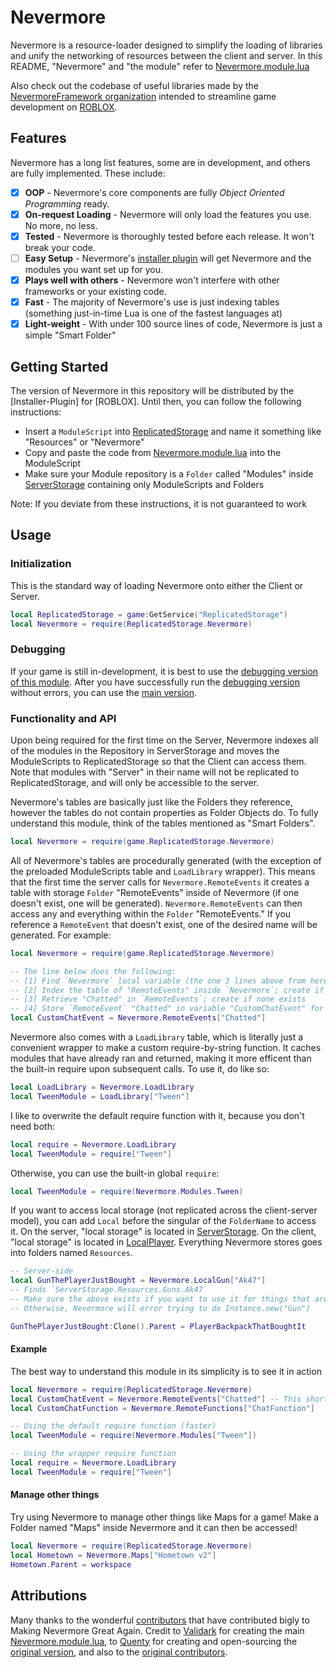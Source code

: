 # Nevermore

Nevermore is a resource-loader designed to simplify the loading of libraries and unify the networking of resources between the client and server. In this README, "Nevermore" and "the module" refer to [Nevermore.module.lua](https://github.com/NevermoreFramework/Nevermore/blob/master/Engine/Nevermore.module.lua)

Also check out the codebase of useful libraries made by the [NevermoreFramework organization](https://github.com/NevermoreFramework) intended to streamline game development on [ROBLOX](https://roblox.com).

## Features

Nevermore has a long list features, some are in development, and others are fully implemented. These include:

- [x] **OOP** - Nevermore's core components are fully *Object Oriented Programming* ready.
- [x] **On-request Loading** - Nevermore will only load the features you use. No more, no less.
- [x] **Tested** - Nevermore is thoroughly tested before each release. It won't break your code.
- [ ] **Easy Setup** - Nevermore's [installer plugin](https://github.com/NevermoreEngine/Installation-Plugin) will get Nevermore and the modules you want set up for you.
- [x] **Plays well with others** - Nevermore won't interfere with other frameworks or your existing code.
- [x] **Fast** - The majority of Nevermore's use is just indexing tables (something just-in-time Lua is one of the fastest languages at)
- [x] **Light-weight** - With under 100 source lines of code, Nevermore is just a simple "Smart Folder"

## Getting Started

The version of Nevermore in this repository will be distributed by the [Installer-Plugin] for [ROBLOX]. Until then, you can follow the following instructions:
* Insert a `ModuleScript` into [ReplicatedStorage](http://wiki.roblox.com/index.php?title=API:Class/ReplicatedStorage) and name it something like "Resources" or "Nevermore"
* Copy and paste the code from [Nevermore.module.lua](https://github.com/NevermoreFramework/Nevermore/blob/master/Engine/Nevermore.module.lua) into the ModuleScript
* Make sure your Module repository is a `Folder` called "Modules" inside [ServerStorage](http://wiki.roblox.com/index.php?title=API:Class/ServerStorage) containing only ModuleScripts and Folders

Note: If you deviate from these instructions, it is not guaranteed to work

## Usage

### Initialization
This is the standard way of loading Nevermore onto either the Client or Server.
```lua
local ReplicatedStorage = game:GetService("ReplicatedStorage")
local Nevermore = require(ReplicatedStorage.Nevermore)
```
### Debugging
If your game is still in-development, it is best to use the [debugging version of this module](https://github.com/NevermoreFramework/Nevermore/blob/master/Engine/Nevermore_Debug.module.lua). After you have successfully run the [debugging version](https://github.com/NevermoreFramework/Nevermore/blob/master/Engine/Nevermore_Debug.module.lua) without errors, you can use the [main version](https://github.com/NevermoreFramework/Nevermore/blob/master/Engine/Nevermore.module.lua).

### Functionality and API
Upon being required for the first time on the Server, Nevermore indexes all of the modules in the Repository in ServerStorage and moves the ModuleScripts to ReplicatedStorage so that the Client can access them. Note that modules with "Server" in their name will not be replicated to ReplicatedStorage, and will only be accessible to the server.

Nevermore's tables are basically just like the Folders they reference, however the tables do not contain properties as Folder Objects do. To fully understand this module, think of the tables mentioned as "Smart Folders".

```lua
local Nevermore = require(game.ReplicatedStorage.Nevermore)
```

All of Nevermore's tables are procedurally generated (with the exception of the preloaded ModuleScripts table and `LoadLibrary` wrapper). This means that the first time the server calls for `Nevermore.RemoteEvents` it creates a table with storage `Folder` "RemoteEvents" inside of Nevermore (if one doesn't exist, one will be generated). `Nevermore.RemoteEvents` can then access any and everything within the `Folder` "RemoteEvents." If you reference a `RemoteEvent` that doesn't exist, one of the desired name will be generated. For example:

```lua
local Nevermore = require(game.ReplicatedStorage.Nevermore)

-- The line below does the following:
-- [1] Find `Nevermore` local variable (the one 3 lines above from here)
-- [2] Index the table of "RemoteEvents" inside `Nevermore`; create if none exists
-- [3] Retrieve "Chatted" in `RemoteEvents`; create if none exists
-- [4] Store `RemoteEvent` "Chatted" in variable "CustomChatEvent" for later use
local CustomChatEvent = Nevermore.RemoteEvents["Chatted"]
```

Nevermore also comes with a `LoadLibrary` table, which is literally just a convenient wrapper to make a custom require-by-string function. It caches modules that have already ran and returned, making it more efficent than the built-in require upon subsequent calls. To use it, do like so:
```lua
local LoadLibrary = Nevermore.LoadLibrary
local TweenModule = LoadLibrary["Tween"]
```
I like to overwrite the default require function with it, because you don't need both:
```lua
local require = Nevermore.LoadLibrary
local TweenModule = require["Tween"]
```

Otherwise, you can use the built-in global `require`:
```lua
local TweenModule = require(Nevermore.Modules.Tween)
```

If you want to access local storage (not replicated across the client-server model), you can add `Local` before the singular of the `FolderName` to access it. On the server, "local storage" is located in [ServerStorage](http://wiki.roblox.com/index.php?title=API:Class/ServerStorage). On the client, "local storage" is located in [LocalPlayer](http://wiki.roblox.com/index.php?title=API:Class/Players/LocalPlayer). Everything Nevermore stores goes into folders named `Resources`.

```lua
-- Server-side
local GunThePlayerJustBought = Nevermore.LocalGun["Ak47"]
-- Finds `ServerStorage.Resources.Guns.Ak47`
-- Make sure the above exists if you want to use it for things that are not valid Roblox Classes
-- Otherwise, Nevermore will error trying to do Instance.new("Gun")

GunThePlayerJustBought:Clone().Parent = PlayerBackpackThatBoughtIt
```

#### Example
The best way to understand this module in its simplicity is to see it in action
```lua
local Nevermore = require(ReplicatedStorage.Nevermore)
local CustomChatEvent = Nevermore.RemoteEvents["Chatted"] -- This shortcut is in the Configuration of Nevermore
local CustomChatFunction = Nevermore.RemoteFunctions["ChatFunction"]
```

```lua
-- Using the default require function (faster)
local TweenModule = require(Nevermore.Modules["Tween"])

-- Using the wrapper require function
local require = Nevermore.LoadLibrary
local TweenModule = require["Tween"]
```

#### Manage other things
Try using Nevermore to manage other things like Maps for a game! Make a Folder named "Maps" inside Nevermore and it can then be accessed!

```lua
local Nevermore = require(ReplicatedStorage.Nevermore)
local Hometown = Nevermore.Maps["Hometown v2"]
Hometown.Parent = workspace
```

## Attributions

Many thanks to the wonderful [contributors](https://github.com/NevermoreEngine/Nevermore/graphs/contributors) that have contributed bigly to Making Nevermore Great Again. Credit to [Validark](https://github.com/Narrev) for creating the main [Nevermore.module.lua](https://github.com/NevermoreFramework/Nevermore/blob/master/Engine/Nevermore.module.lua), to [Quenty](https://github.com/Quenty) for creating and open-sourcing the [original version](https://github.com/Quenty/NevermoreEngine), and also to the [original contributors]( https://github.com/Quenty/NevermoreEngine/graphs/contributors).
